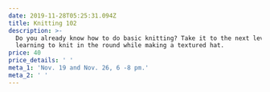 ```yaml
---
date: 2019-11-28T05:25:31.094Z
title: Knitting 102
description: >-
  Do you already know how to do basic knitting? Take it to the next level by
  learning to knit in the round while making a textured hat.
price: 40
price_details: ' '
meta_1: 'Nov. 19 and Nov. 26, 6 -8 pm.'
meta_2: ' '
---
```


